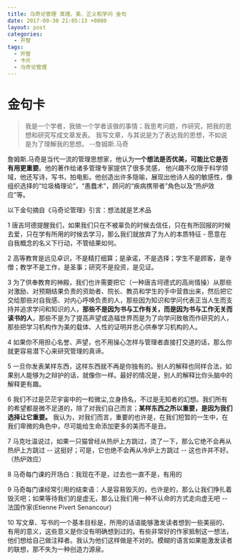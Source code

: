 ```yaml
---
title: 马奇论管理 真理、美、正义和学问 金句
date: 2017-09-30 21:05:13 +0800
layout: post
categories:
  - 开智
tags:
  - 开智
  - 卡片
  - 马奇论管理
---
```


# 金句卡

> 我是一个学者，我做一个学者该做的事情；我思考问题，作研究，把我的思想和研究写成文章发表。
我写文章，与其说是为了表达我的思想，不如说是为了理解我的思想。  --詹姆斯.马奇

詹姆斯.马奇是当代一流的管理思想家，他认为**一个想法是否优美，可能比它是否有用更重要**。他的著作给诸多管理专家提供了很多灵感， 他兴趣不仅限于科学领域，他还写诗，写书，拍电影。他创造出许多隐喻，展现出他诗人般的敏感性，像组织选择的“垃圾桶理论”，“愚蠢术”，顾问的“疾病携带者”角色以及“热炉效应”等。

以下金句摘自《马奇论管理》引言：想法就是艺术品

1 唐吉坷德提醒我们，如果我们只在不被辜负的时候去信任，只在有所回报的时候去爱，只在学有所用的时候去学习，那么我们就放弃了为人的本质特征 - 愿意在自我概念的名义下行动，不管结果如何。

2 高等教育是远见卓识，不是精打细算；是承诺，不是选择；学生不是顾客，是寺僧；教学不是工作，是圣事；研究不是投资，是见证。

3 为了供奉教育的神殿，我们也许需要把它（一种唐吉坷德式的高尚情操）从那些对激励、对预期结果负责的资助者、院长、教员和学生的手中营救出来，然后把它交给那些对自我感、对内心呼唤负责的人，那些因为知识和学问代表正当人生而支持并追求学问和知识的人，**那些不是因为书与工作有关，而是因为书与工作无关而读书的人**，那些不是为了提高声望或造福世界而是为了向学问致敬而作研究的人，那些把学习机构作为美的载体、人性的证明并忠心供奉学习机构的人。

4 如果你不用担心名誉、声望，也不用操心怎样与管理者直接打交道的话，那么你就更容易潜下心来研究管理的真谛。

5 一旦你发表某样东西，这样东西就不再是你独有的。别人的解释也同样合法，如果别人能够为之辩护的话，就像你一样。最好的情况是，别人的解释比你头脑中的解释更有趣。

6 我们不过是茫茫宇宙中的一粒微尘,立身扬名，不过是无知者的幻想。我们所有的希望都是微不足道的，除了对我们自己而言；**某样东西之所以重要，是因为我们选择让它重要。** 我认为，对我们而言，重要的也许是，在我们短暂的一生中，在我们卑微的角色中，尽可能给生命添加更多的美而不是丑。

7 马克吐温说过，如果一只猫曾经从热炉上方跳过，烫了一下，那么它绝不会再从热炉上方跳过 -- 这挺好；可是，它也绝不会再从冷炉上方跳过 -- 这也许并不好。（热炉效应）

8 马奇每门课的开场白：我现在不是，过去也一直不是，有用的

9 马奇每门课经常引用的结束语：人是容易毁灭的，也许是的，那么让我们挣扎着毁灭吧；如果等待我们的是虚无，那么让我们用一种不认命的方式走向虚无吧 --法国作家(Etienne Pivert Senancour)

10 写文章、写书的一个基本目标是，所用的话语能够激发读者想到一些美丽的、有用的意义，这些意义是你没有明确想到过的。有些非常好的作家抵制这一想法，他们想给自己做注释者。我认为他们这样做是不对的。模糊的语言如果能激发读者的联想，那不失为一种创造力源泉。
